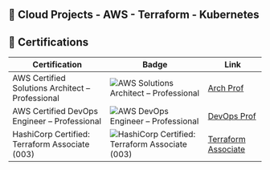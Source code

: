 ## 🚀 Cloud Projects - AWS - Terraform - Kubernetes


## 🏅 Certifications

| Certification | Badge | Link |
|---------------|-------|------|
|AWS Certified Solutions Architect – Professional|![AWS Solutions Architect – Professional](https://images.credly.com/size/110x110/images/2d84e428-9078-49b6-a804-13c15383d0de/image.png) |[Arch Prof](https://www.credly.com/badges/5bb819bc-ae9f-4546-b472-064949b49a4c/public_url)
|AWS Certified DevOps Engineer – Professional|![AWS DevOps Engineer – Professional](https://images.credly.com/size/110x110/images/bd31ef42-d460-493e-8503-39592aaf0458/image.png)|[DevOps Prof](https://www.credly.com/badges/07282de3-19b9-496e-acc7-25a31a01665e/public_url)
|HashiCorp Certified: Terraform Associate (003)|![HashiCorp Certified: Terraform Associate (003)](https://images.credly.com/size/110x110/images/0dc62494-dc94-469a-83af-e35309f27356/blob)|[Terraform Associate](https://www.credly.com/badges/e5da1168-fc4c-472d-bab7-d8c46d125e79/public_url)




            






